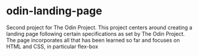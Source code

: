 # odin-landing-page

Second project for The Odin Project. This project centers around creating a landing page following certain specifications as set by The Odin Project. The page incorporates all that has been learned so far and focuses on HTML and CSS, in particular flex-box